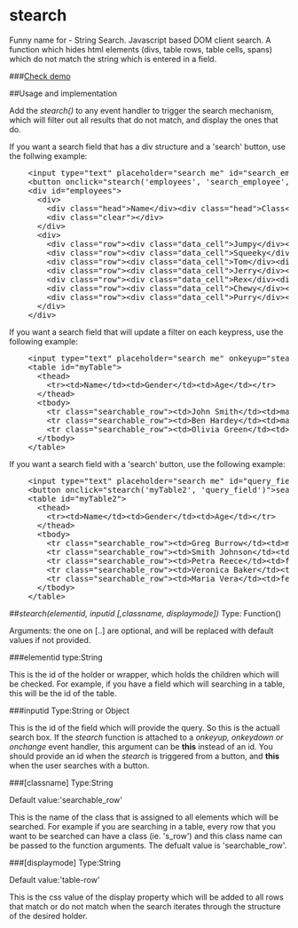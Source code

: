 stearch
=======

Funny name for - String Search.
Javascript based DOM client search. A function which hides html elements (divs, table rows, table cells, spans) which do not match the string which is entered in a field. 

###<a href="http://jsfiddle.net/Udwqt/1/">Check demo</a>


##Usage and implementation

Add the *stearch()* to any event handler to trigger the search mechanism, which will filter out all results that do not match, and display the ones that do. 

If you want a search field that has a div structure and a 'search' button, use the follwing example:

<pre>
	&lt;input type=&quot;text&quot; placeholder=&quot;search me&quot; id=&quot;search_employee&quot; /&gt;
	&lt;button onclick=&quot;stearch('employees', 'search_employee', 'row', 'block')&quot;&gt;search&lt;/button&gt;
    &lt;div id=&quot;employees&quot;&gt;
      &lt;div&gt;
        &lt;div class=&quot;head&quot;&gt;Name&lt;/div&gt;&lt;div class=&quot;head&quot;&gt;Class&lt;/div&gt;&lt;div class=&quot;head&quot;&gt;Points&lt;/div&gt;
		&lt;div class=&quot;clear&quot;&gt;&lt;/div&gt;
      &lt;/div&gt;
      &lt;div&gt;
        &lt;div class=&quot;row&quot;&gt;&lt;div class=&quot;data_cell&quot;&gt;Jumpy&lt;/div&gt;&lt;div class=&quot;data_cell&quot;&gt;dog&lt;/div&gt;&lt;div class=&quot;data_cell&quot;&gt;211&lt;/div&gt;&lt;div class=&quot;clear&quot;&gt;&lt;/div&gt;&lt;/div&gt;
        &lt;div class=&quot;row&quot;&gt;&lt;div class=&quot;data_cell&quot;&gt;Squeeky&lt;/div&gt;&lt;div class=&quot;data_cell&quot;&gt;cat&lt;/div&gt;&lt;div class=&quot;data_cell&quot;&gt;252&lt;/div&gt;&lt;div class=&quot;clear&quot;&gt;&lt;/div&gt;&lt;/div&gt;
        &lt;div class=&quot;row&quot;&gt;&lt;div class=&quot;data_cell&quot;&gt;Tom&lt;/div&gt;&lt;div class=&quot;data_cell&quot;&gt;cat&lt;/div&gt;&lt;div class=&quot;data_cell&quot;&gt;321&lt;/div&gt;&lt;div class=&quot;clear&quot;&gt;&lt;/div&gt;&lt;/div&gt;
        &lt;div class=&quot;row&quot;&gt;&lt;div class=&quot;data_cell&quot;&gt;Jerry&lt;/div&gt;&lt;div class=&quot;data_cell&quot;&gt;mouse&lt;/div&gt;&lt;div class=&quot;data_cell&quot;&gt;476&lt;/div&gt;&lt;div class=&quot;clear&quot;&gt;&lt;/div&gt;&lt;/div&gt;
        &lt;div class=&quot;row&quot;&gt;&lt;div class=&quot;data_cell&quot;&gt;Rex&lt;/div&gt;&lt;div class=&quot;data_cell&quot;&gt;dog&lt;/div&gt;&lt;div class=&quot;data_cell&quot;&gt;421&lt;/div&gt;&lt;div class=&quot;clear&quot;&gt;&lt;/div&gt;&lt;/div&gt;
        &lt;div class=&quot;row&quot;&gt;&lt;div class=&quot;data_cell&quot;&gt;Chewy&lt;/div&gt;&lt;div class=&quot;data_cell&quot;&gt;mouse&lt;/div&gt;&lt;div class=&quot;data_cell&quot;&gt;421&lt;/div&gt;&lt;div class=&quot;clear&quot;&gt;&lt;/div&gt;&lt;/div&gt;
        &lt;div class=&quot;row&quot;&gt;&lt;div class=&quot;data_cell&quot;&gt;Purry&lt;/div&gt;&lt;div class=&quot;data_cell&quot;&gt;cat&lt;/div&gt;&lt;div class=&quot;data_cell&quot;&gt;653&lt;/div&gt;&lt;div class=&quot;clear&quot;&gt;&lt;/div&gt;&lt;/div&gt;
      &lt;/div&gt;
    &lt;/div&gt;
</pre>

If you want a search field that will update a filter on each keypress, use the following example:

<pre>
    &lt;input type=&quot;text&quot; placeholder=&quot;search me&quot; onkeyup=&quot;stearch('myTable', this)&quot; /&gt;
    &lt;table id=&quot;myTable&quot;&gt;
      &lt;thead&gt;
        &lt;tr&gt;&lt;td&gt;Name&lt;/td&gt;&lt;td&gt;Gender&lt;/td&gt;&lt;td&gt;Age&lt;/td&gt;&lt;/tr&gt;
      &lt;/thead&gt;
      &lt;tbody&gt;
        &lt;tr class=&quot;searchable_row&quot;&gt;&lt;td&gt;John Smith&lt;/td&gt;&lt;td&gt;male&lt;/td&gt;&lt;td&gt;21&lt;/td&gt;&lt;/tr&gt;
        &lt;tr class=&quot;searchable_row&quot;&gt;&lt;td&gt;Ben Hardey&lt;/td&gt;&lt;td&gt;male&lt;/td&gt;&lt;td&gt;25&lt;/td&gt;&lt;/tr&gt;
        &lt;tr class=&quot;searchable_row&quot;&gt;&lt;td&gt;Olivia Green&lt;/td&gt;&lt;td&gt;female&lt;/td&gt;&lt;td&gt;22&lt;/td&gt;&lt;/tr&gt;
      &lt;/tbody&gt;
    &lt;/table&gt;
</pre>

If you want a search field with a 'search' button, use the following example:

<pre>
	&lt;input type=&quot;text&quot; placeholder=&quot;search me&quot; id=&quot;query_field&quot; /&gt;
	&lt;button onclick=&quot;stearch('myTable2', 'query_field')&quot;&gt;search&lt;/button&gt;
    &lt;table id=&quot;myTable2&quot;&gt;
      &lt;thead&gt;
        &lt;tr&gt;&lt;td&gt;Name&lt;/td&gt;&lt;td&gt;Gender&lt;/td&gt;&lt;td&gt;Age&lt;/td&gt;&lt;/tr&gt;
      &lt;/thead&gt;
      &lt;tbody&gt;
        &lt;tr class=&quot;searchable_row&quot;&gt;&lt;td&gt;Greg Burrow&lt;/td&gt;&lt;td&gt;male&lt;/td&gt;&lt;td&gt;26&lt;/td&gt;&lt;/tr&gt;
        &lt;tr class=&quot;searchable_row&quot;&gt;&lt;td&gt;Smith Johnson&lt;/td&gt;&lt;td&gt;male&lt;/td&gt;&lt;td&gt;21&lt;/td&gt;&lt;/tr&gt;
        &lt;tr class=&quot;searchable_row&quot;&gt;&lt;td&gt;Petra Reece&lt;/td&gt;&lt;td&gt;female&lt;/td&gt;&lt;td&gt;32&lt;/td&gt;&lt;/tr&gt;
        &lt;tr class=&quot;searchable_row&quot;&gt;&lt;td&gt;Veronica Baker&lt;/td&gt;&lt;td&gt;female&lt;/td&gt;&lt;td&gt;26&lt;/td&gt;&lt;/tr&gt;
        &lt;tr class=&quot;searchable_row&quot;&gt;&lt;td&gt;Maria Vera&lt;/td&gt;&lt;td&gt;female&lt;/td&gt;&lt;td&gt;27&lt;/td&gt;&lt;/tr&gt;
      &lt;/tbody&gt;
    &lt;/table&gt;
</pre>

##*stearch(elementid, inputid [,classname, displaymode])*
Type: Function()

Arguments: the one on [..] are optional, and will be replaced with default values if not provided.

###elementid
type:String

This is the id of the holder or wrapper, which holds the children which will be checked. For example, if you have a field which will searching in a table, this will be the id of the table.

###inputid
Type:String or Object

This is the id of the field which will provide the query. So this is the actuall search box. If the *stearch* function is attached to a *onkeyup, onkeydown or onchange* event handler, this argument can be **this** instead of an id. You should provide an id when the *stearch* is triggered from a button, and **this** when the user searches with a button.

###[classname]
Type:String

Default value:'searchable_row'

This is the name of the class that is assigned to all elements which will be searched. For example if you are searching in a table, every row that you want to be searched can have a class (ie. 's_row') and this class name can be passed to the function arguments. The defualt value is 'searchable_row'.

###[displaymode]
Type:String

Default value:'table-row'

This is the css value of the display property which will be added to all rows that match or do not match when the search iterates through the structure of the desired holder.
